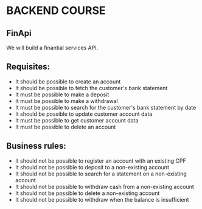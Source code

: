# BACKEND COURSE
## FinApi
We will build a finantial services API.

## Requisites:
- It should be possible to create an account
- It should be possible to fetch the customer's bank statement
- It must be possible to make a deposit
- It must be possible to make a withdrawal
- It must be possible to search for the customer's bank statement by date
- It should be possible to update customer account data
- It must be possible to get customer account data
- It must be possible to delete an account

## Business rules:
- It should not be possible to register an account with an existing CPF
- It should not be possible to deposit to a non-existing account
- It should not be possible to search for a statement on a non-existing account
- It should not be possible to withdraw cash from a non-existing account
- It should not be possible to delete a non-existing account
- It should not be possible to withdraw when the balance is insufficient
